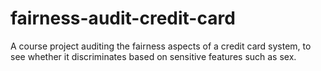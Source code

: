 # fairness-audit-credit-card
A course project auditing the fairness aspects of a credit card system, to see whether it discriminates based on sensitive features such as sex.
